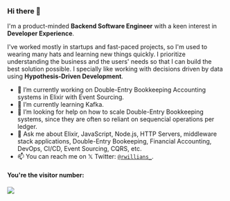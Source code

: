 ### Hi there 👋

I'm a product-minded **Backend Software Engineer** with a keen
interest in **Developer Experience**.

I've worked mostly in startups and fast-paced projects, so I'm used to
wearing many hats and learning new things quickly. I prioritize
understanding the business and the users' needs so that I can build
the best solution possible. I specially like working with decisions
driven by data using **Hypothesis-Driven Development**.

- 🔭 I’m currently working on Double-Entry Bookkeeping Accounting
     systems in Elixir with Event Sourcing.
- 🌱 I’m currently learning Kafka.
- 🤔 I’m looking for help on how to scale Double-Entry Bookkeeping
     systems, since they are often so reliant on sequencial operations
     per ledger.
- 💬 Ask me about Elixir, JavaScript, Node.js, HTTP Servers, middleware
     stack applications, Double-Entry Bookeeping, Financial Accounting,
     DevOps, CI/CD, Event Sourcing, CQRS, etc.
- 📫 You can reach me on 𝕏 Twitter: [`@rwillians_`](https://twitter.com/rwillians_).


#### You're the visitor number:
<img src="https://profile-counter.glitch.me/rwillians/count.svg" />

<!--
Here you'll find some of my OSS projects that I like the most:
- [**`bookk`**](https://github.com/rwillians/bookk): building blocks
  for building double-entry bookkeeping accounting systems in Elixir.
- [**`fykit`**](https://github.com/rwillians/fykit): a collection of
  libraries for building web services in JavaScript.
- [**`express-rescue`**](https://github.com/rwillians/express-rescue):
  a library for handling errors in Express.js with a syntax similiar
  to Ruby's `rescue`.
- [**`sugar-env`**](https://github.com/rwillians/sugar-env.js): a
  sugar-code library for reading environment variables inside config
  files in JavaScript.
-->
